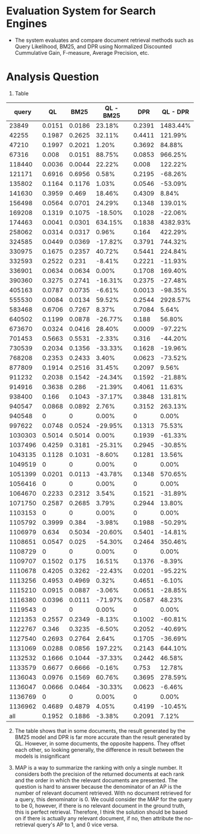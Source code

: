 # Evaluation System for Search Engines
- The system evaluates and compare document retrieval methods such as Query Likelihood, BM25, and DPR using Normalized Discounted Cummulative Gain, F-measure, Average Precision, etc.
# Analysis Question

1. Table

| query   | QL     | BM25   | QL - BM25 | DPR    | QL - DPR |
| ------- | ------ | ------ | --------- | ------ | -------- |
| 23849   | 0.0151 | 0.0186 | 23.18%    | 0.2391 | 1483.44% |
| 42255   | 0.1987 | 0.2625 | 32.11%    | 0.4411 | 121.99%  |
| 47210   | 0.1997 | 0.2021 | 1.20%     | 0.3692 | 84.88%   |
| 67316   | 0.008  | 0.0151 | 88.75%    | 0.0853 | 966.25%  |
| 118440  | 0.0036 | 0.0044 | 22.22%    | 0.008  | 122.22%  |
| 121171  | 0.6916 | 0.6956 | 0.58%     | 0.2195 | -68.26%  |
| 135802  | 0.1164 | 0.1176 | 1.03%     | 0.0546 | -53.09%  |
| 141630  | 0.3959 | 0.469  | 18.46%    | 0.4309 | 8.84%    |
| 156498  | 0.0564 | 0.0701 | 24.29%    | 0.1348 | 139.01%  |
| 169208  | 0.1319 | 0.1075 | -18.50%   | 0.1028 | -22.06%  |
| 174463  | 0.0041 | 0.0301 | 634.15%   | 0.1838 | 4382.93% |
| 258062  | 0.0314 | 0.0317 | 0.96%     | 0.164  | 422.29%  |
| 324585  | 0.0449 | 0.0369 | -17.82%   | 0.3791 | 744.32%  |
| 330975  | 0.1675 | 0.2357 | 40.72%    | 0.5441 | 224.84%  |
| 332593  | 0.2522 | 0.231  | -8.41%    | 0.2221 | -11.93%  |
| 336901  | 0.0634 | 0.0634 | 0.00%     | 0.1708 | 169.40%  |
| 390360  | 0.3275 | 0.2741 | -16.31%   | 0.2375 | -27.48%  |
| 405163  | 0.0787 | 0.0735 | -6.61%    | 0.0013 | -98.35%  |
| 555530  | 0.0084 | 0.0134 | 59.52%    | 0.2544 | 2928.57% |
| 583468  | 0.6706 | 0.7267 | 8.37%     | 0.7084 | 5.64%    |
| 640502  | 0.1199 | 0.0878 | -26.77%   | 0.188  | 56.80%   |
| 673670  | 0.0324 | 0.0416 | 28.40%    | 0.0009 | -97.22%  |
| 701453  | 0.5663 | 0.5531 | -2.33%    | 0.316  | -44.20%  |
| 730539  | 0.2034 | 0.1356 | -33.33%   | 0.1628 | -19.96%  |
| 768208  | 0.2353 | 0.2433 | 3.40%     | 0.0623 | -73.52%  |
| 877809  | 0.1914 | 0.2516 | 31.45%    | 0.2097 | 9.56%    |
| 911232  | 0.2038 | 0.1542 | -24.34%   | 0.1592 | -21.88%  |
| 914916  | 0.3638 | 0.286  | -21.39%   | 0.4061 | 11.63%   |
| 938400  | 0.166  | 0.1043 | -37.17%   | 0.3848 | 131.81%  |
| 940547  | 0.0868 | 0.0892 | 2.76%     | 0.3152 | 263.13%  |
| 940548  | 0      | 0      | 0.00%     | 0      | 0.00%    |
| 997622  | 0.0748 | 0.0524 | -29.95%   | 0.1313 | 75.53%   |
| 1030303 | 0.5014 | 0.5014 | 0.00%     | 0.1939 | -61.33%  |
| 1037496 | 0.4259 | 0.3181 | -25.31%   | 0.2945 | -30.85%  |
| 1043135 | 0.1128 | 0.1031 | -8.60%    | 0.1281 | 13.56%   |
| 1049519 | 0      | 0      | 0.00%     | 0      | 0.00%    |
| 1051399 | 0.0201 | 0.0113 | -43.78%   | 0.1348 | 570.65%  |
| 1056416 | 0      | 0      | 0.00%     | 0      | 0.00%    |
| 1064670 | 0.2233 | 0.2312 | 3.54%     | 0.1521 | -31.89%  |
| 1071750 | 0.2587 | 0.2685 | 3.79%     | 0.2944 | 13.80%   |
| 1103153 | 0      | 0      | 0.00%     | 0      | 0.00%    |
| 1105792 | 0.3999 | 0.384  | -3.98%    | 0.1988 | -50.29%  |
| 1106979 | 0.634  | 0.5034 | -20.60%   | 0.5401 | -14.81%  |
| 1108651 | 0.0547 | 0.025  | -54.30%   | 0.2464 | 350.46%  |
| 1108729 | 0      | 0      | 0.00%     | 0      | 0.00%    |
| 1109707 | 0.1502 | 0.175  | 16.51%    | 0.1376 | -8.39%   |
| 1110678 | 0.4205 | 0.3262 | -22.43%   | 0.0201 | -95.22%  |
| 1113256 | 0.4953 | 0.4969 | 0.32%     | 0.4651 | -6.10%   |
| 1115210 | 0.0915 | 0.0887 | -3.06%    | 0.0651 | -28.85%  |
| 1116380 | 0.0396 | 0.0111 | -71.97%   | 0.0587 | 48.23%   |
| 1119543 | 0      | 0      | 0.00%     | 0      | 0.00%    |
| 1121353 | 0.2557 | 0.2349 | -8.13%    | 0.1002 | -60.81%  |
| 1122767 | 0.346  | 0.3235 | -6.50%    | 0.2052 | -40.69%  |
| 1127540 | 0.2693 | 0.2764 | 2.64%     | 0.1705 | -36.69%  |
| 1131069 | 0.0288 | 0.0856 | 197.22%   | 0.2143 | 644.10%  |
| 1132532 | 0.1666 | 0.1044 | -37.33%   | 0.2442 | 46.58%   |
| 1133579 | 0.6677 | 0.6666 | -0.16%    | 0.753  | 12.78%   |
| 1136043 | 0.0976 | 0.1569 | 60.76%    | 0.3695 | 278.59%  |
| 1136047 | 0.0666 | 0.0464 | -30.33%   | 0.0623 | -6.46%   |
| 1136769 | 0      | 0      | 0.00%     | 0      | 0.00%    |
| 1136962 | 0.4689 | 0.4879 | 4.05%     | 0.4199 | -10.45%  |
| all     | 0.1952 | 0.1886 | -3.38%    | 0.2091 | 7.12%    |

2. The table shows that in some documents, the result generated by the BM25 model and DPR is far more accurate than the result generated by QL. However, in some documents, the opposite happens. They offset each other, so looking generally, the difference in result between the models is insignificant

3. MAP is a way to summarize the ranking with only a single number. It considers both the precision of the returned documents at each rank and the order in which the relevant documents are presented. The question is hard to answer because the denominator of an AP is the number of relevant document retrieved. With no document retrieved for a query, this denominator is 0. We could consider the MAP for the query to be 0, however, if there is no relevant document in the ground truth, this is perfect retrieval. Therefore, I think the solution should be based on if there is actually any relevant document, if no, then attribute the no-retrieval query's AP to 1, and 0 vice versa.
